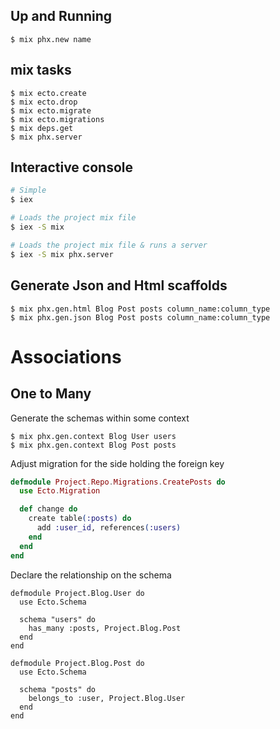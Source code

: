## Up and Running
```
$ mix phx.new name
```

## mix tasks
```
$ mix ecto.create
$ mix ecto.drop
$ mix ecto.migrate
$ mix ecto.migrations
$ mix deps.get
$ mix phx.server
```

## Interactive console
```bash
# Simple
$ iex

# Loads the project mix file
$ iex -S mix

# Loads the project mix file & runs a server
$ iex -S mix phx.server
```

## Generate Json and Html scaffolds
```
$ mix phx.gen.html Blog Post posts column_name:column_type
$ mix phx.gen.json Blog Post posts column_name:column_type
```

# Associations
## One to Many
Generate the schemas within some context
```
$ mix phx.gen.context Blog User users 
$ mix phx.gen.context Blog Post posts
```
Adjust migration for the side holding the foreign key
```elixir
defmodule Project.Repo.Migrations.CreatePosts do
  use Ecto.Migration

  def change do
    create table(:posts) do
      add :user_id, references(:users)
    end
  end
end
```
Declare the relationship on the schema
```
defmodule Project.Blog.User do
  use Ecto.Schema

  schema "users" do
    has_many :posts, Project.Blog.Post
  end
end

defmodule Project.Blog.Post do
  use Ecto.Schema

  schema "posts" do
    belongs_to :user, Project.Blog.User
  end
end
```


